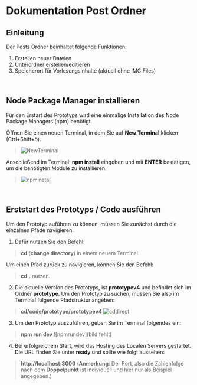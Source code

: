 # Dokumentation Post Ordner

## Einleitung
Der Posts Ordner beinhaltet folgende Funktionen:
1. Erstellen neuer Dateien
2. Unterordner erstellen/editieren
3. Speicherort für Vorlesungsinhalte (aktuell ohne IMG Files)
<br>



## Node Package Manager installieren
Für den Erstart des Prototyps wird eine einmalige Installation des Node Package Managers (npm) benötigt. 
<br>

Öffnen Sie  einen neuen Terminal, in dem Sie auf **New Terminal** klicken (Ctrl+Shift+ö). 

>![NewTerminal](https://media.giphy.com/media/A01GYrIGFiyNJNz43u/giphy.gif)

Anschließend  im Terminal: **npm install**  eingeben und mit **ENTER** bestätigen, um die benötigten Module zu installieren.

>![npminstall](https://media.giphy.com/media/aoD4Pw4bWLTQrmBI9O/giphy.gif)
<br>


## Erststart des Prototyps / Code ausführen
Um  den Prototyp auführen zu können, müssen Sie zunächst durch die einzelnen Pfade navigieren. 
1. Dafür nutzen Sie den Befehl: 
> **cd** (**change directory**) in einem neuem Terminal. 

Um einen Pfad zurück zu navigieren, können Sie den Befehl:
>  **cd..** nutzen.
2. Die aktuelle Version des Prototyps, ist **prototypev4** und befindet sich im Ordner **prototype**. Um den Prototyp zu suchen, müssen Sie also im Terminal folgende Pfadstruktur angeben: 
>**cd/code/prototype/prototypev4**
![cddirect](https://media.giphy.com/media/9Y7TfVyPbF2U6VqYJW/giphy.gif)

3. Um den Prototyp auszuführen, geben Sie im Terminal folgendes ein:
> **npm run dev**
![npmrundev](bild fehlt)
4. Bei erfolgreichem Start, wird das Hosting des Localen Servers gestartet.
Die URL finden Sie unter **ready** und sollte wie folgt aussehen:
> **http://localhost:3000**   (**Anmerkung**: Der Port, also die Zahlenfolge nach dem **Doppelpunkt** ist individuell und hier nur als Beispiel angegeben.)